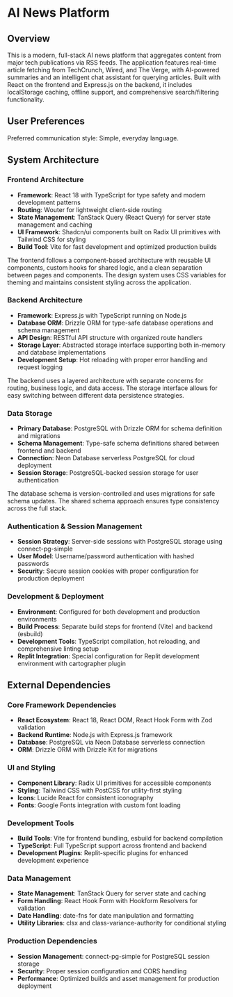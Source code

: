 # AI News Platform

## Overview

This is a modern, full-stack AI news platform that aggregates content from major tech publications via RSS feeds. The application features real-time article fetching from TechCrunch, Wired, and The Verge, with AI-powered summaries and an intelligent chat assistant for querying articles. Built with React on the frontend and Express.js on the backend, it includes localStorage caching, offline support, and comprehensive search/filtering functionality.

## User Preferences

Preferred communication style: Simple, everyday language.

## System Architecture

### Frontend Architecture
- **Framework**: React 18 with TypeScript for type safety and modern development patterns
- **Routing**: Wouter for lightweight client-side routing
- **State Management**: TanStack Query (React Query) for server state management and caching
- **UI Framework**: Shadcn/ui components built on Radix UI primitives with Tailwind CSS for styling
- **Build Tool**: Vite for fast development and optimized production builds

The frontend follows a component-based architecture with reusable UI components, custom hooks for shared logic, and a clean separation between pages and components. The design system uses CSS variables for theming and maintains consistent styling across the application.

### Backend Architecture
- **Framework**: Express.js with TypeScript running on Node.js
- **Database ORM**: Drizzle ORM for type-safe database operations and schema management
- **API Design**: RESTful API structure with organized route handlers
- **Storage Layer**: Abstracted storage interface supporting both in-memory and database implementations
- **Development Setup**: Hot reloading with proper error handling and request logging

The backend uses a layered architecture with separate concerns for routing, business logic, and data access. The storage interface allows for easy switching between different data persistence strategies.

### Data Storage
- **Primary Database**: PostgreSQL with Drizzle ORM for schema definition and migrations
- **Schema Management**: Type-safe schema definitions shared between frontend and backend
- **Connection**: Neon Database serverless PostgreSQL for cloud deployment
- **Session Storage**: PostgreSQL-backed session storage for user authentication

The database schema is version-controlled and uses migrations for safe schema updates. The shared schema approach ensures type consistency across the full stack.

### Authentication & Session Management
- **Session Strategy**: Server-side sessions with PostgreSQL storage using connect-pg-simple
- **User Model**: Username/password authentication with hashed passwords
- **Security**: Secure session cookies with proper configuration for production deployment

### Development & Deployment
- **Environment**: Configured for both development and production environments
- **Build Process**: Separate build steps for frontend (Vite) and backend (esbuild)
- **Development Tools**: TypeScript compilation, hot reloading, and comprehensive linting setup
- **Replit Integration**: Special configuration for Replit development environment with cartographer plugin

## External Dependencies

### Core Framework Dependencies
- **React Ecosystem**: React 18, React DOM, React Hook Form with Zod validation
- **Backend Runtime**: Node.js with Express.js framework
- **Database**: PostgreSQL via Neon Database serverless connection
- **ORM**: Drizzle ORM with Drizzle Kit for migrations

### UI and Styling
- **Component Library**: Radix UI primitives for accessible components
- **Styling**: Tailwind CSS with PostCSS for utility-first styling
- **Icons**: Lucide React for consistent iconography
- **Fonts**: Google Fonts integration with custom font loading

### Development Tools
- **Build Tools**: Vite for frontend bundling, esbuild for backend compilation
- **TypeScript**: Full TypeScript support across frontend and backend
- **Development Plugins**: Replit-specific plugins for enhanced development experience

### Data Management
- **State Management**: TanStack Query for server state and caching
- **Form Handling**: React Hook Form with Hookform Resolvers for validation
- **Date Handling**: date-fns for date manipulation and formatting
- **Utility Libraries**: clsx and class-variance-authority for conditional styling

### Production Dependencies
- **Session Management**: connect-pg-simple for PostgreSQL session storage
- **Security**: Proper session configuration and CORS handling
- **Performance**: Optimized builds and asset management for production deployment